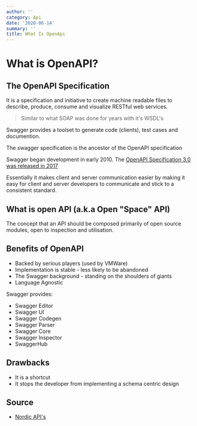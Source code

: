 ```yaml
---
author: ''
category: Api
date: '2020-06-14'
summary: ''
title: What Is OpenApi
---
```

# What is OpenAPI?

## The OpenAPI Specification

It is a specification and initiative to create machine readable files to describe, produce, consume and visualize RESTful web services.

> Similar to what SOAP was done for years with it's WSDL's

Swagger provides a toolset to generate code (clients), test cases and documention.

The swagger specification is the ancestor of the OpenAPI specification

Swagger began development in early 2010.
The [OpenAPI Specification 3.0 was released in 2017](https://github.com/OAI/OpenAPI-Specification)

Essentially it makes client and server communication easier by making it easy for client and server developers to communicate and stick to a consistent standard.

## What is open API (a.k.a Open "Space" API)

The concept that an API should be composed primarily of open source modules, open to inspection and utilisation.

## Benefits of OpenAPI

* Backed by serious players (used by VMWare)
* Implementation is stable - less likely to be abandoned
* The Swagger background - standing on the shoulders of giants
* Language Agnostic

Swagger provides:

* Swagger Editor
* Swagger UI
* Swagger Codegen
* Swagger Parser
* Swagger Core
* Swagger Inspector
* SwaggerHub

## Drawbacks

* It is a shortcut
* It stops the developer from implementing a schema centric design

## Source

* [Nordic API's](https://nordicapis.com/what-should-you-consider-before-openapi-adoption/)